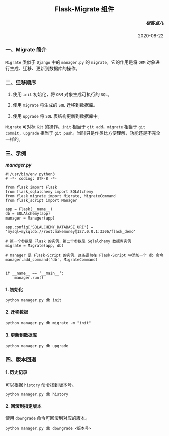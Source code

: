 <h2 align= center> Flask-Migrate 组件 </h2>

<h5 align=right> 极客点儿 </h5>
<p align=right> 2020-08-22 </p>

### 一、Migrate 简介

`Migrate` 类似于 `Django` 中的 `manager.py` 的 `migrate`，它的作用是将 `ORM` 对象进行生成、迁移、更新到数据库的操作。

### 二、迁移顺序

1. 使用 `init` 初始化，将 `ORM` 对象生成可执行的 `SQL`。

2. 使用 `migrate` 将生成的 `SQL` 迁移到数据库。

3. 使用 `upgrade` 将 `SQL` 表结构更新到数据库中。

`Migrate` 可对标 `Git` 的操作。`init` 相当于 `git add`，`migrate` 相当于 `git commit`，`upgrade` 相当于 `git push`。当时只是作类比方便理解，功能还是不完全一样的。

### 三、示例

**_manager.py_**

	#!/usr/bin/env python3
	# -*- coding: UTF-8 -*-
	
	from flask import Flask
	from flask_sqlalchemy import SQLAlchemy
	from flask_migrate import Migrate, MigrateCommand
	from flask_script import Manager
	
	app = Flask(__name__)
	db = SQLAlchemy(app)
	manager = Manager(app)
	
	app.config['SQLALCHEMY_DATABASE_URI'] = 'mysql+mysqldb://root:makemoney@127.0.0.1:3306/flask_demo'

	# 第一个参数是 Flask 的实例，第二个参数是 Sqlalchemy 数据库实例
	migrate = Migrate(app, db)
	
	# manager 是 Flask-Script 的实例，这条语句在 Flask-Script 中添加一个 db 命令
	manager.add_command('db', MigrateCommand)
	
	
	if __name__ == '__main__':
	    manager.run()

#### 1. 初始化

	python manager.py db init

#### 2. 迁移数据

	python manager.py db migrate -m "init"
	
#### 3. 更新到数据库

	python manager.py db upgrade

### 四、版本回退

#### 1. 历史记录

可以根据 `history` 命令找到版本号。

	python manager.py db history

#### 2. 回滚到指定版本

使用 `downgrade` 命令可回滚到对应的版本。

	python manager.py db downgrade <版本号>
